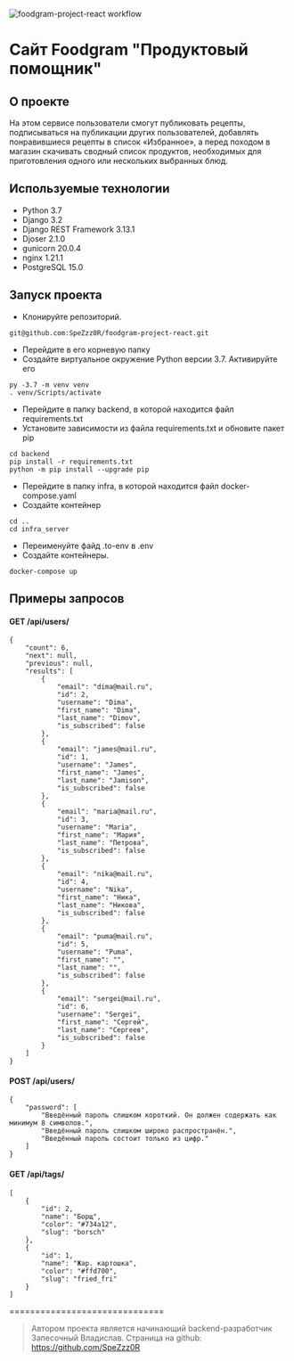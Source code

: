 ![foodgram-project-react workflow](https://github.com/SpeZzz0R/foodgram-project-react/actions/workflows/foodgram_workflow.yml/badge.svg)


# Сайт Foodgram "Продуктовый помощник"

## О проекте
На этом сервисе пользователи смогут публиковать рецепты, подписываться на публикации других пользователей, добавлять понравившиеся рецепты в список «Избранное», а перед походом в магазин скачивать сводный список продуктов, необходимых для приготовления одного или нескольких выбранных блюд.

## Используемые технологии
- Python 3.7
- Django 3.2 
- Django REST Framework 3.13.1
- Djoser 2.1.0
- gunicorn 20.0.4
- nginx 1.21.1
- PostgreSQL 15.0

## Запуск проекта
* Клонируйте репозиторий.
```
git@github.com:SpeZzz0R/foodgram-project-react.git
```
* Перейдите в его корневую папку
* Создайте виртуальное окружение Python версии 3.7. Активируйте его
```
py -3.7 -m venv venv
. venv/Scripts/activate
```
* Перейдите в папку backend, в которой находится файл requirements.txt
* Установите зависимости из файла requirements.txt и обновите пакет pip
```
cd backend
pip install -r requirements.txt
python -m pip install --upgrade pip
```
* Перейдите в папку infra, в которой находится файл docker-compose.yaml
* Создайте контейнер
```
cd ..
cd infra_server
```
* Переименуйте файд .to-env в .env
* Создайте контейнеры.
```
docker-compose up
```

## Примеры запросов

#### GET /api/users/ 
```
{
    "count": 6,
    "next": null,
    "previous": null,
    "results": [
        {
            "email": "dima@mail.ru",
            "id": 2,
            "username": "Dima",
            "first_name": "Dima",
            "last_name": "Dimov",
            "is_subscribed": false
        },
        {
            "email": "james@mail.ru",
            "id": 1,
            "username": "James",
            "first_name": "James",
            "last_name": "Jamison",
            "is_subscribed": false
        },
        {
            "email": "maria@mail.ru",
            "id": 3,
            "username": "Maria",
            "first_name": "Мария",
            "last_name": "Петрова",
            "is_subscribed": false
        },
        {
            "email": "nika@mail.ru",
            "id": 4,
            "username": "Nika",
            "first_name": "Ника",
            "last_name": "Никова",
            "is_subscribed": false
        },
        {
            "email": "puma@mail.ru",
            "id": 5,
            "username": "Puma",
            "first_name": "",
            "last_name": "",
            "is_subscribed": false
        },
        {
            "email": "sergei@mail.ru",
            "id": 6,
            "username": "Sergei",
            "first_name": "Сергей",
            "last_name": "Сергеев",
            "is_subscribed": false
        }
    ]
}
```

#### POST /api/users/ 
```
{
    "password": [
        "Введённый пароль слишком короткий. Он должен содержать как минимум 8 символов.",
        "Введённый пароль слишком широко распространён.",
        "Введённый пароль состоит только из цифр."
    ]
}
```

#### GET /api/tags/
```
[
    {
        "id": 2,
        "name": "Борщ",
        "color": "#734a12",
        "slug": "borsch"
    },
    {
        "id": 1,
        "name": "Жар. картошка",
        "color": "#ffd700",
        "slug": "fried_fri"
    }
]
```

==============================

> Автором проекта является начинающий backend-разработчик
> Запесочный Владислав. 
> Страница на github: https://github.com/SpeZzz0R  
> 
